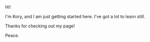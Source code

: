 Hi!

I'm Kory, and I am just getting started here. I've got a lot to learn still.

Thanks for checking out my page!

Peace.

